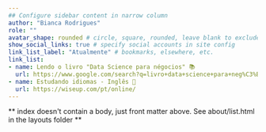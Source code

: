 ```yaml
---
## Configure sidebar content in narrow column
author: "Bianca Rodrigues"
role: ""
avatar_shape: rounded # circle, square, rounded, leave blank to exclude
show_social_links: true # specify social accounts in site config
link_list_label: "Atualmente" # bookmarks, elsewhere, etc.
link_list:
- name: Lendo o livro "Data Science para négocios" 📚
  url: https://www.google.com/search?q=livro+data+science+para+neg%C3%B3cios&sxsrf=AOaemvJG34vrSFFmAq2CuADJsGfL4cWXMQ%3A1635572044693&ei=TNl8YaKpKcPX1sQP07u3yAQ&oq=livro+data+science+para+neg%C3%B3cios&gs_lcp=Cgdnd3Mtd2l6EAMyBQgAEIAEMgUILhCABDoHCAAQRxCwAzoHCAAQsAMQQzoNCC4QyAMQsAMQQxCTAjoQCC4QxwEQowIQyAMQsAMQQzoKCC4QyAMQsAMQQzoNCC4QyAMQsAMQQxCLAzoECCMQJzoECAAQQzoICC4QsQMQgwE6CAgAEIAEELEDOggILhCABBCxAzoLCC4QgAQQsQMQgwE6CAguEIAEEJMCOgsIABCABBCxAxCDAToGCAAQFhAeOgUIIRCgAToGCAAQDRAeSgUIOBIBMUoECEEYAFCEmQFYjf8BYKaCAmgEcAJ4AIABzgGIAeonkgEGMC4yNy4xmAEAoAEByAEPuAECwAEB&sclient=gws-wiz&ved=0ahUKEwii_-jVtPHzAhXDq5UCHdPdDUkQ4dUDCA4&uact=5
- name: Estudando idiomas - Inglês 📖
  url: https://wiseup.com/pt/online/
---
```


** index doesn't contain a body, just front matter above.
See about/list.html in the layouts folder **
